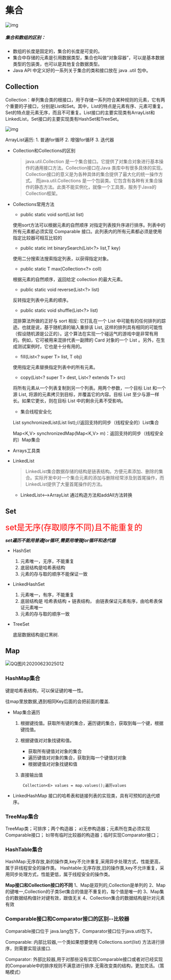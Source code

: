 # 集合

![img](https://github.com/godbear329/Java_Basic_Introduction/raw/master/%E7%AC%AC6%E7%AB%A0%20%E9%9B%86%E5%90%88%E6%A1%86%E6%9E%B6/images/Collection_02.png)

##### 集合和数组的区别：

- 数组的长度是固定的，集合的长度是可变的。
- 集合中存储的元素是引用数据类型，集合也叫做“对象容器”，可以是基本数据类型的包装类，也可以是其他复合数据类型。
- Java API 中定义好的一系列关于集合的类和接口放在 java .util 包中。

## Collection

Collection：单列集合类的根接口，用于存储一系列符合某种规则的元素，它有两个重要的子接口，分别是List和Set。其中，List的特点是元素有序、元素可重复。Set的特点是元素无序，而且不可重复。List接口的主要实现类有ArrayList和LinkedList，Set接口的主要实现类有HashSet和TreeSet。

![img](https://github.com/godbear329/Java_Basic_Introduction/raw/master/%E7%AC%AC6%E7%AB%A0%20%E9%9B%86%E5%90%88%E6%A1%86%E6%9E%B6/images/Collection_05.png)

ArrayList遍历:
 	1. 普通for循环
 	2. 增强for循环
 	3. 迭代器

- Collection和Collections的区别

  > java.util.Collection 是一个集合接口。它提供了对集合对象进行基本操作的通用接口方法。Collection接口在Java 类库中有很多具体的实现。Collection接口的意义是为各种具体的集合提供了最大化的统一操作方式。
  > 而java.util.Collections 是一个包装类。它包含有各种有关集合操作的静态方法。此类不能实例化，就像一个工具类，服务于Java的Collection框架。

- Collections常用方法

  - public static <T> void sort(List<T> list)

  使用sort方法可以根据元素的自然顺序 对指定列表按升序进行排序。列表中的所有元素都必须实现 Comparable 接口。此列表内的所有元素都必须是使用指定比较器可相互比较的

  - public static <T> int binarySearch(List<?> list,T key)

  使用二分搜索法搜索指定列表，以获得指定对象。

  - public static <T> T max(Collection<?> coll)

  根据元素的自然顺序，返回给定 collection 的最大元素。

  - public static void reverse(List<?> list)

  反转指定列表中元素的顺序。

  - public static void shuffle(List<?> list)

  混排算法所做的正好与 sort 相反: 它打乱在一个 List 中可能有的任何排列的踪迹。也就是说，基于随机源的输入重排该 List, 这样的排列具有相同的可能性（假设随机源是公正的）。这个算法在实现一个碰运气的游戏中是非常有用的。例如，它可被用来混排代表一副牌的 Card 对象的一个 List 。另外，在生成测试案例时，它也是十分有用的。

  - fill(List<? super T> list, T obj)

  使用指定元素替换指定列表中的所有元素。

  - copy(List<? super T> dest, List<? extends T> src)

  将所有元素从一个列表复制到另一个列表。用两个参数，一个目标 List 和一个源 List, 将源的元素拷贝到目标，并覆盖它的内容。目标 List 至少与源一样长。如果它更长，则在目标 List 中的剩余元素不受影响。

  - 集合线程安全化

  List<T> synchronizedList(List<T> list);//返回支持的同步（线程安全的）List集合

  Map<K,V> synchronizedMap(Map<K,V> m)：返回支持的同步（线程安全的）Map集合

- Arrays工具类

- LinkedList

  > LinkedList集合数据存储的结构是链表结构。方便元素添加、删除的集合。实际开发中对一个集合元素的添加与删除经常涉及到首尾操作，而LinkedList提供了大量首尾操作的方法。

  - LinkedList<-->ArrayList 通过构造方法和addAll方法转换

## Set

<span style="color:red;font-size:25px">set是无序(存取顺序不同)且不能重复的</span>

***set遍历不能用普通for循环,需要用增强for循环和迭代器***

- HashSet
  1. 元素唯一，无序，不能重复
  2. 底层结构是哈希表结构
  3. 元素的存与取的顺序不能保证一致
- LinkedHashSet
  1. 元素唯一，有序，不能重复
  2. 底层结构是 哈希表结构 + 链表结构， 由链表保证元素有序，由哈希表保证元素唯一
  3. 元素的存与取的顺序一致
  
- TreeSet

  底层数据结构是红黑树.

## Map

![QQ图片20200623025012](https://x2-wrx.oss-cn-beijing.aliyuncs.com/img/QQ图片20200623025012.png)

### HashMap集合

键是哈希表结构，可以保证键的唯一性。

往map里放数据,遇到相同Key后面的会把前面的覆盖.

- Map集合遍历

  1. 根据键找值。获取所有键的集合，遍历键的集合，获取到每一个键，根据键找值。

  2. 根据键值对对象找键和值。

     - 获取所有键值对对象的集合
     - 遍历键值对对象的集合，获取到每一个键值对对象
     - 根据键值对对象找键和值

  3. 直接输出值

     ```
      Collection<E> values = map.values();遍历values
     ```

- LinkedHashMap 接口的哈希表和链接列表的实现类，具有可预知的迭代顺序。

### TreeMap集合

TreeMap类；可排序；两个构造器； a)无参构造器；元素所在类必须实现Comparable接口； b)带有临时比较器的构造器；临时实现Comparator接口；

### HashTable集合

HashMap:无序存放,新的操作类,key不允许重复,采用异步处理方式，性能更高，属于非线程安全的操作类。 Hashtable:无序存放,旧的操作类,key不允许重复，采用同步处理方式，性能更低，属于线程安全的操作类。

**Map接口和Collection接口的不同** 1、Map是双列的,Collection是单列的 2、Map的键唯一,Collection的子类Set集合的值是不重复的，每个值是唯一的 3、Map集合的数据结构值针对键有效，跟值无关 4、Collection集合的数据结构是针对元素有效

### Comparable接口和Comparator接口的区别--比较器

Comparable接口位于 java.lang包下，Comparator接口位于java.util包下。

Comparable: 内部比较器,一个类如果想要使用	Collections.sort(list) 方法进行排序，则需要实现该接口.

Comparator: 外部比较器,用于对那些没有实现Comparable接口或者对已经实现的Comparable中的排序规则不满意进行排序.无需改变类的结构，更加灵活。（策略模式）